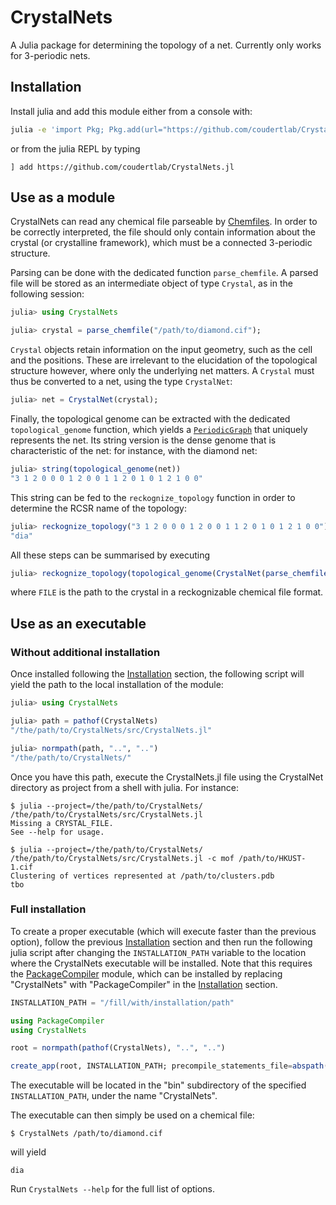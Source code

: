 # CrystalNets

<!---
[![Build Status](https://travis-ci.com/Liozou/CrystalNets.jl.svg?branch=master)](https://travis-ci.com/Liozou/CrystalNets.jl)
[![Build Status](https://ci.appveyor.com/api/projects/status/github/Liozou/CrystalNets.jl?svg=true)](https://ci.appveyor.com/project/Liozou/CrystalNets-jl)
-->

A Julia package for determining the topology of a net.
Currently only works for 3-periodic nets.

## <a name="installation"></a>Installation

Install julia and add this module either from a console with:

```bash
julia -e 'import Pkg; Pkg.add(url="https://github.com/coudertlab/CrystalNets.jl")'
```

or from the julia REPL by typing

```
] add https://github.com/coudertlab/CrystalNets.jl
```

## Use as a module

CrystalNets can read any chemical file parseable by [Chemfiles](https://chemfiles.org/chemfiles/latest/formats.html#list-of-supported-formats). In order to be correctly interpreted, the file should only contain information about the crystal (or crystalline framework), which must be a connected 3-periodic structure.

Parsing can be done with the dedicated function `parse_chemfile`. A parsed file will be stored as an intermediate object of type `Crystal`, as in the following session:

```julia
julia> using CrystalNets

julia> crystal = parse_chemfile("/path/to/diamond.cif");
```

`Crystal` objects retain information on the input geometry, such as the cell and the positions. These are irrelevant to the elucidation of the topological structure however, where only the underlying net matters. A `Crystal` must thus be converted to a net, using the type `CrystalNet`:

```julia
julia> net = CrystalNet(crystal);
```

Finally, the topological genome can be extracted with the dedicated `topological_genome` function, which yields a [`PeriodicGraph`](https://github.com/Liozou/PeriodicGraphs.jl) that uniquely represents the net. Its string version is the dense genome that is characteristic of the net: for instance, with the diamond net:

```julia
julia> string(topological_genome(net))
"3 1 2 0 0 0 1 2 0 0 1 1 2 0 1 0 1 2 1 0 0"
```

This string can be fed to the `reckognize_topology` function in order to determine the RCSR name of the topology:

```julia
julia> reckognize_topology("3 1 2 0 0 0 1 2 0 0 1 1 2 0 1 0 1 2 1 0 0")
"dia"
```

All these steps can be summarised by executing

```julia
julia> reckognize_topology(topological_genome(CrystalNet(parse_chemfile(FILE))))
```

where `FILE` is the path to the crystal in a reckognizable chemical file format.

## Use as an executable

### Without additional installation

Once installed following the [Installation](#installation) section, the following script will yield the path to the local installation of the module:

```julia
julia> using CrystalNets

julia> path = pathof(CrystalNets)
"/the/path/to/CrystalNets/src/CrystalNets.jl"

julia> normpath(path, "..", "..")
"/the/path/to/CrystalNets/"

```

Once you have this path, execute the CrystalNets.jl file using the CrystalNet directory as project from a shell with julia. For instance:

```
$ julia --project=/the/path/to/CrystalNets/ /the/path/to/CrystalNets/src/CrystalNets.jl
Missing a CRYSTAL_FILE.
See --help for usage.

$ julia --project=/the/path/to/CrystalNets/ /the/path/to/CrystalNets/src/CrystalNets.jl -c mof /path/to/HKUST-1.cif
Clustering of vertices represented at /path/to/clusters.pdb
tbo
```

### Full installation

To create a proper executable (which will execute faster than the previous option), follow the previous [Installation](#installation) section and then run the following julia script after changing the `INSTALLATION_PATH` variable to the location where the CrystalNets executable will be installed. Note that this requires the [PackageCompiler](https://github.com/JuliaLang/PackageCompiler.jl/) module, which can be installed by replacing "CrystalNets" with "PackageCompiler" in the [Installation](#installation) section.

```julia
INSTALLATION_PATH = "/fill/with/installation/path"

using PackageCompiler
using CrystalNets

root = normpath(pathof(CrystalNets), "..", "..")

create_app(root, INSTALLATION_PATH; precompile_statements_file=abspath(root, "src", "precompile.jl"))
```

The executable will be located in the "bin" subdirectory of the specified `INSTALLATION_PATH`, under the name "CrystalNets".

The executable can then simply be used on a chemical file:

```
$ CrystalNets /path/to/diamond.cif
```

will yield

```
dia
```

Run `CrystalNets --help` for the full list of options.
